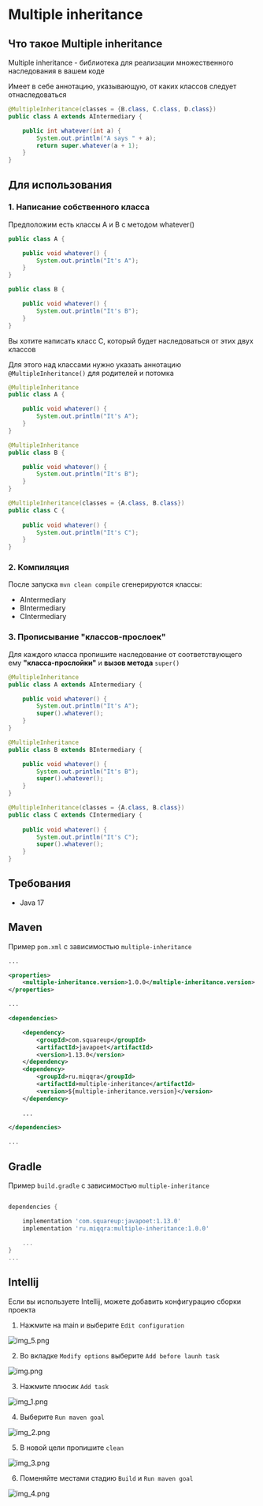 # Multiple inheritance

## Что такое Multiple inheritance

Multiple inheritance - библиотека для реализации множественного наследования в вашем коде

Имеет в себе аннотацию, указывающую, от каких классов следует отнаследоваться

```java
@MultipleInheritance(classes = {B.class, C.class, D.class})
public class A extends AIntermediary {

    public int whatever(int a) {
        System.out.println("A says " + a);
        return super.whatever(a + 1);
    }
}
```

## Для использования

### 1. Написание собственного класса
Предположим есть классы A и B с методом whatever()

```java
public class A {

    public void whatever() {
        System.out.println("It's A");
    }
}
```

```java
public class B {

    public void whatever() {
        System.out.println("It's B");
    }
}
```
Вы хотите написать класс С, который будет наследоваться от этих двух классов

Для этого над классами нужно указать аннотацию ``@MultipleInheritance()`` для родителей и потомка

```java
@MultipleInheritance
public class A {

    public void whatever() {
        System.out.println("It's A");
    }
}
```

```java
@MultipleInheritance
public class B {

    public void whatever() {
        System.out.println("It's B");
    }
}
```

```java
@MultipleInheritance(classes = {A.class, B.class})
public class С {
    
    public void whatever() {
        System.out.println("It's C");
    }
}
```

### 2. Компиляция

После запуска ``mvn clean compile`` cгенерируются классы:

- AIntermediary
- BIntermediary
- CIntermediary

### 3. Прописывание "классов-прослоек"

Для каждого класса пропишите наследование от соответствующего ему **"класса-прослойки"** и **вызов метода** ``super()``

```java
@MultipleInheritance
public class A extends AIntermediary {

    public void whatever() {
        System.out.println("It's A");
        super().whatever();
    }
}
```

```java
@MultipleInheritance
public class B extends BIntermediary {

    public void whatever() {
        System.out.println("It's B");
        super().whatever();
    }
}
```

```java
@MultipleInheritance(classes = {A.class, B.class})
public class С extends CIntermediary {
    
    public void whatever() {
        System.out.println("It's C");
        super().whatever();
    }
}
```

## Требования

- Java 17

## Maven

Пример ``pom.xml`` с зависимостью ``multiple-inheritance``

```xml
...

<properties>
    <multiple-inheritance.version>1.0.0</multiple-inheritance.version>
</properties>

...

<dependencies>

    <dependency>
        <groupId>com.squareup</groupId>
        <artifactId>javapoet</artifactId>
        <version>1.13.0</version>
    </dependency>
    <dependency>
        <groupId>ru.miqqra</groupId>
        <artifactId>multiple-inheritance</artifactId>
        <version>${multiple-inheritance.version}</version>
    </dependency>
    
    ...

</dependencies>

...
```

## Gradle

Пример ``build.gradle`` с зависимостью ``multiple-inheritance``

```gradle

dependencies {

    implementation 'com.squareup:javapoet:1.13.0'
    implementation 'ru.miqqra:multiple-inheritance:1.0.0'
    
    ...
}
...
```

## Intellij

Если вы используете Intellij, можете добавить конфигурацию сборки проекта

1. Нажмите на main и выберите ```Edit configuration```

![img_5.png](img_5.png)

2. Во вкладке ```Modify options``` выберите ```Add before launh task```

![img.png](img.png)

3. Нажмите плюсик ``Add task``

![img_1.png](img_1.png)

4. Выберите ``Run maven goal``

![img_2.png](img_2.png)

5. В новой цели пропишите ``clean``

![img_3.png](img_3.png)

6. Поменяйте местами стадию ``Build`` и ``Run maven goal``

![img_4.png](img_4.png)